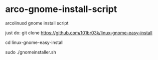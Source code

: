 # arco-gnome-install-script
arcolinuxd gnome install script

just do:
git clone https://github.com/101br03k/linux-gnome-easy-install

cd linux-gnome-easy-install

sudo ./gnomeinstaller.sh
